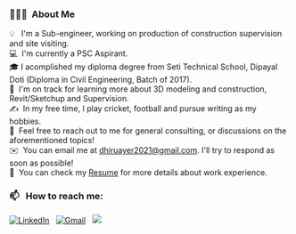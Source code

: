 ### 👨🏻‍💻 &nbsp;About Me

💡 &nbsp; I'm a Sub-engineer, working on production of construction supervision and site visiting. \
💻 &nbsp;I'm currently a PSC Aspirant.\
🎓&nbsp;I acomplished my diploma degree from Seti Technical School, Dipayal Doti (Diploma in Civil Engineering, Batch of 2017).\
🌱 &nbsp;I'm on track for learning more about 3D modeling and construction, Revit/Sketchup and Supervision.\
✍️ &nbsp;In my free time, I play cricket, football and pursue writing as my hobbies.\
💬 &nbsp;Feel free to reach out to me for general consulting, or discussions on the aforementioned topics!\
✉️ &nbsp;You can email me at dhiruayer2021@gmail.com. I'll try to respond as soon as possible!\
📄 &nbsp;You can check my [Resume]() for more details about work experience.


### 📫 &nbsp; How to reach me:


<a href="https://www.linkedin.com/in/dhirajayer/"><img alt="LinkedIn" src="https://img.shields.io/badge/linkedin%20-%230077B5.svg?&style=flat&logo=linkedin&logoColor=white"/></a> &nbsp;
<a href="mailto:dhiruayer2021@gmail.com"><img alt="Gmail" src="https://img.shields.io/badge/Gmail-D14836?style=flat&logo=gmail&logoColor=white" /></a> &nbsp;
<a href="https://instagram.com/ayer.dhiraj"><img src="https://img.shields.io/badge/-@ayer.dhiraj_-E4405F?style=flat&logo=Instagram&logoColor=white"/></a> &nbsp;

<!--
**AbhishekSinghDhadwal/AbhishekSinghDhadwal** is a ✨ _special_ ✨ repository because its `README.md` (this file) appears on your GitHub profile.

Here are some ideas to get you started:

- 🔭 I’m currently working on ...
- 🌱 I’m currently learning ...
- 👯 I’m looking to collaborate on ...
- 🤔 I’m looking for help with ...
- 💬 Ask me about ...
- 📫 How to reach me: ...
- 😄 Pronouns: ...
- ⚡ Fun fact: ...
-->
